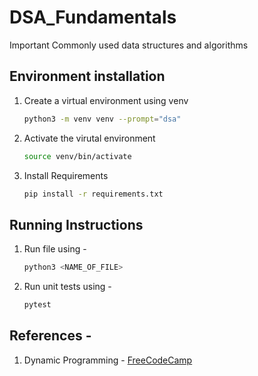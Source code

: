 # DSA_Fundamentals
Important Commonly used data structures and algorithms

## Environment installation

1. Create a virtual environment using venv
    ```bash
    python3 -m venv venv --prompt="dsa"
    ```

2. Activate the virutal environment
    ```bash
    source venv/bin/activate
    ```

3. Install Requirements 
    ```bash
    pip install -r requirements.txt
    ```

## Running Instructions

1. Run file using - 
    ```bash
    python3 <NAME_OF_FILE>
    ```
 
2. Run unit tests using -
    ```bash
    pytest
    ```

## References -
1. Dynamic Programming - 
[FreeCodeCamp](https://www.youtube.com/watch?v=oBt53YbR9Kk&t=4613s)